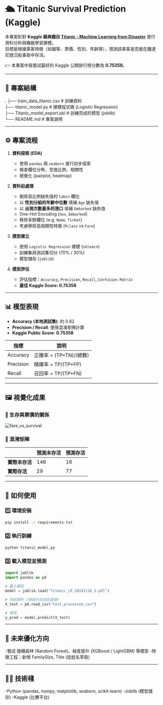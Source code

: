 # 🛳️ Titanic Survival Prediction (Kaggle)

本專案針對 **Kaggle 經典題目 [Titanic - Machine Learning from Disaster](https://www.kaggle.com/c/titanic)** 進行資料分析與機器學習建模。  
目標是根據乘客特徵（如艙等、票價、性別、年齡等），預測該乘客是否能在鐵達尼號沉船事故中存活。  

👉 本專案中我嘗試最好的 Kaggle 公開排行榜分數為 **0.75358**。

---

## 📂 專案結構

.
├── train_data_titanic.csv # 訓練資料 <br>
├── titanic_model.py # 建模程式碼 (Logistic Regression) <br>
├── Titanic_model_export.pkl # 訓練完成的模型 (joblib) <br>
└── README.md # 專案說明 


---

## ⚙️ 專案流程

1. **資料探索 (EDA)**  
   - 使用 `pandas` 與 `seaborn` 進行初步探索  
   - 檢查欄位分佈、空值比例、相關性  
   - 視覺化 (pairplot, heatmap)

2. **資料前處理**
   - 刪除高比例缺失值的 `Cabin` 欄位  
   - 以 **性別分組的年齡中位數** 填補 `Age` 缺失值  
   - 以 **出現次數最多的港口** 填補 `Embarked` 缺失值  
   - One-Hot Encoding (`Sex`, `Embarked`)  
   - 移除多餘欄位 (e.g. `Name`, `Ticket`)  
   - 考慮移除高相關性特徵 (`Pclass` vs `Fare`)

3. **模型建立**
   - 使用 `Logistic Regression` 建模 (`sklearn`)  
   - 訓練集與測試集切分 (70% / 30%)  
   - 模型儲存 (`joblib`)

4. **模型評估**
   - 評估指標：`Accuracy`, `Precision`, `Recall`, `Confusion Matrix`  
   - **最佳 Kaggle Score: 0.75358**

---

## 📊 模型表現

- **Accuracy (本地測試集)**: 約 0.82  
- **Precision / Recall**: 使用混淆矩陣計算  
- **Kaggle Public Score**: **0.75358**

| 指標 | 說明 |
|------|------|
| Accuracy | 正確率 = (TP+TN)/(總數) |
| Precision | 精確率 = TP/(TP+FP) |
| Recall | 召回率 = TP/(TP+FN) |

---

## 🖼️ 視覺化成果

### 📌 生存與票價的關係
![fare_vs_survival]()

### 📌 混淆矩陣
|                | 預測未存活 | 預測存活 |
|----------------|------------|----------|
| **實際未存活** | 146        | 16       |
| **實際存活**   | 29         | 77       |

---

## 🚀 如何使用

### 1️⃣ 環境安裝
```bash
pip install -r requirements.txt
```

### 2️⃣ 執行訓練
```bash
python titanic_model.py
```

### 3️⃣ 載入模型並預測
```python
import joblib
import pandas as pd

# 載入模型
model = joblib.load("Titanic_LR_20241116_2.pkl")

# 測試資料 (假設已完成前處理)
X_test = pd.read_csv("test_processed.csv")

# 預測
y_pred = model.predict(X_test)
```

---

## 🔮 未來優化方向
-嘗試 隨機森林 (Random Forest)、梯度提升 (XGBoost / LightGBM) 等模型
-特徵工程：新增 FamilySize, Title (從姓名萃取)

---

## 🧑‍💻 技術棧
-Python (pandas, numpy, matplotlib, seaborn, scikit-learn)
-Joblib (模型儲存)
-Kaggle (比賽平台)

